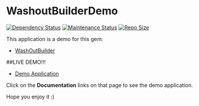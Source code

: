 WashoutBuilderDemo
==================

[![Dependency Status](https://gemnasium.com/bogdanRada/washout_builder_demo.svg)](https://gemnasium.com/bogdanRada/washout_builder_demo) [![Maintenance Status](http://stillmaintained.com/bogdanRada/washout_builder_demo.png)](https://github.com/bogdanRada/washout_builder_demo) [![Repo Size](https://ruby-gem-downloads-badge.herokuapp.com/repo_size/bogdanRada/washout_builder_demo)](https://github.com/bogdanRada/washout_builder_demo)

This application is a demo for this gem:

-	[WashOutBuilder](https://github.com/bogdanRada/washout_builder)

##LIVE DEMO!!!

-	[Demo Application](http://washout-builder.herokuapp.com/)

Click on the **Documentation** links on that page to see the demo application.

Hope you enjoy it :)
